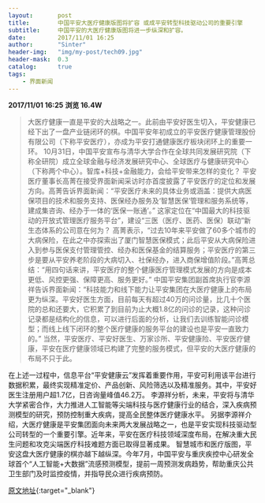 ```yaml
---
layout:       post
title:        中国平安大医疗健康版图将扩容 或成平安转型科技驱动公司的重要引擎
subtitle:     中国平安的大医疗健康版图将进一步纵深和扩容。
date:         2017/11/01 16:25
author:       "Sinter"
header-img:   "img/my-post/tech09.jpg"
header-mask:  0.3
catalog:      true
tags:
    - 界面新闻
---
```


**2017/11/01 16:25**  **浏览 16.4W**

> 大医疗健康一直是平安的大战略之一。此前由平安好医生切入，平安健康已经下出了一盘产业链闭环的棋。中国平安年初成立的平安医疗健康管理股份有限公司（下称平安医疗），亦成为平安打通健康医疗板块闭环上的重要一环。
10月31日，中国平安宣布与清华大学合作在全球共同发展研究院（下称全研院）成立全球金融与经济发展研究中心、全球医疗与健康研究中心（下称两个中心）。智库+科技+金融能力，会给平安带来怎样的变化？
平安医疗董事长高菁在接受界面新闻采访时亦首度披露了平安医疗的定位和发展方向。高菁告诉界面新闻：“平安医疗未来的具体业务或涵盖：提供大病医保项目的技术和服务支持、医保经办服务及‘智慧医保’管理和服务系统等，建成集咨询、经办于一体的‘医保一账通’。”
这家定位在“中国最大的科技驱动的开放式管理医疗服务平台”，建设“三医（医疗、医药、医保）联动”新生态体系的公司意在何为？
高菁表示，“过去10年来平安做了60多个城市的大病保险，在此之中亦探索出了厦门智慧医保模式；此后平安从大病保险进入到参与医保支付管理管控、经办和医保基金的结算服务；平安医疗的第三步是要从平安养老阶段的大病切入、社保经办，进入商保增值阶段。”高菁总结：“用四句话来讲，平安医疗的整个健康医疗管理模式发展的方向是成本更低、风控更强、保障更高、服务更好。”
中国平安集团副首席执行官李源祥告诉界面新闻：“科技能力和线下能力让平安集团在大医疗健康上的布局更为纵深。平安好医生方面，目前每天有超过40万的问诊量，比几十个医院的总和还要大，它积累了到目前为止大概1.8亿的问诊的记录，这种问诊记录都是结构化的信息，可以进行后面的分析，让我们去训练智能问诊模型；而线上线下闭环的整个医疗健康的服务平台的建设也是平安一直致力的。”
当然，平安医疗、平安好医生、万家诊所、平安健康险、平安医疗健康，平安在医疗健康领域已构建了完整的服务模式，但平安的大医疗健康的布局不只于此。

在上述一过程中，信息平台“平安健康云”发挥着重要作用，平安可利用该平台进行数据积累，最终实现精准定价、产品创新、风险筛选以及精准服务。其中，平安好医生注册用户超1.7亿，日咨询量峰值46.2万。
李源祥分析，未来，平安将与清华大学紧密合作，大力推进人工智能等尖端科技与医疗健康行业的结合，深入疾病预测模型的研究，预防控制重大疾病，提高全民整体医疗健康水平。
另据李源祥介绍，大医疗健康是平安集团面向未来两大发展战略之一，也是平安实现科技驱动型公司转型的一个重要引擎。近年来，平安在医疗科技领域深度布局，在解决重大民生问题和攻克尖端医疗科技难题方面已取得显著成果。
智慧城市和医疗版图，平安这盘大医疗健康的棋亦越下越纵深。今年7月，中国平安与重庆疾控中心研发全球首个“人工智能+大数据”流感预测模型，提前一周预测发病趋势，帮助重庆公共卫生部门及时监控疫情，并指导民众进行疾病预防。


[原文地址](http://www.jiemian.com/article/1719620.html){:target="_blank"}


